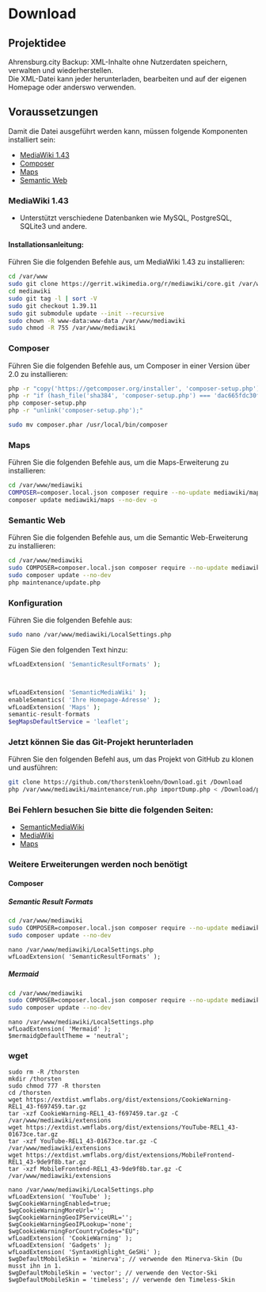 # Download
## Projektidee
Ahrensburg.city Backup: XML-Inhalte ohne Nutzerdaten speichern, verwalten und wiederherstellen.  
Die XML-Datei kann jeder herunterladen, bearbeiten und auf der eigenen Homepage oder anderswo verwenden.
## Voraussetzungen
Damit die Datei ausgeführt werden kann, müssen folgende Komponenten installiert sein:
* [MediaWiki 1.43](#mediawiki-143)
* [Composer](#Composer)
* [Maps](#Maps)
* [Semantic Web]()

### MediaWiki 1.43
* Unterstützt verschiedene Datenbanken wie MySQL, PostgreSQL, SQLite3 und andere.

#### Installationsanleitung:
Führen Sie die folgenden Befehle aus, um MediaWiki 1.43 zu installieren:

```bash
cd /var/www
sudo git clone https://gerrit.wikimedia.org/r/mediawiki/core.git /var/www/mediawiki
cd mediawiki
sudo git tag -l | sort -V
sudo git checkout 1.39.11
sudo git submodule update --init --recursive
sudo chown -R www-data:www-data /var/www/mediawiki
sudo chmod -R 755 /var/www/mediawiki
```

### Composer
Führen Sie die folgenden Befehle aus, um Composer in einer Version über 2.0 zu installieren:
```bash
php -r "copy('https://getcomposer.org/installer', 'composer-setup.php');"
php -r "if (hash_file('sha384', 'composer-setup.php') === 'dac665fdc30fdd8ec78b38b9800061b4150413ff2e3b6f88543c636f7cd84f6db9189d43a81e5503cda447da73c7e5b6') { echo 'Installer verified'; } else { echo 'Installer corrupt'; unlink('composer-setup.php'); } echo PHP_EOL;"
php composer-setup.php
php -r "unlink('composer-setup.php');"

sudo mv composer.phar /usr/local/bin/composer
```

### Maps
Führen Sie die folgenden Befehle aus, um die Maps-Erweiterung zu installieren:
```bash
cd /var/www/mediawiki
COMPOSER=composer.local.json composer require --no-update mediawiki/maps
composer update mediawiki/maps --no-dev -o
```

### Semantic Web
Führen Sie die folgenden Befehle aus, um die Semantic Web-Erweiterung zu installieren:
```bash
cd /var/www/mediawiki
sudo COMPOSER=composer.local.json composer require --no-update mediawiki/semantic-media-wiki
sudo composer update --no-dev
php maintenance/update.php
```

### Konfiguration
Führen Sie die folgenden Befehle aus:
```bash
sudo nano /var/www/mediawiki/LocalSettings.php
```
Fügen Sie den folgenden Text hinzu:

```php
wfLoadExtension( 'SemanticResultFormats' );



wfLoadExtension( 'SemanticMediaWiki' );
enableSemantics( 'Ihre Homepage-Adresse' );
wfLoadExtension( 'Maps' );
semantic-result-formats
$egMapsDefaultService = 'leaflet';
```
### Jetzt können Sie das Git-Projekt herunterladen

Führen Sie den folgenden Befehl aus, um das Projekt von GitHub zu klonen und ausführen:

```bash
git clone https://github.com/thorstenkloehn/Download.git /Download
php /var/www/mediawiki/maintenance/run.php importDump.php < /Download/pagedump.xml
```
### Bei Fehlern besuchen Sie bitte die folgenden Seiten:

* [SemanticMediaWiki](https://www.semantic-mediawiki.org/)
* [MediaWiki](https://www.mediawiki.org/)
* [Maps](https://www.mediawiki.org/wiki/Extension:Maps)
### Weitere Erweiterungen werden noch benötigt
#### Composer 
##### Semantic Result Formats
```bash
cd /var/www/mediawiki
sudo COMPOSER=composer.local.json composer require --no-update mediawiki/semantic-result-formats
sudo composer update --no-dev
```
```
nano /var/www/mediawiki/LocalSettings.php
wfLoadExtension( 'SemanticResultFormats' );
```
##### Mermaid
```bash
cd /var/www/mediawiki
sudo COMPOSER=composer.local.json composer require --no-update mediawiki/mermaid
sudo composer update --no-dev
```
```
nano /var/www/mediawiki/LocalSettings.php
wfLoadExtension( 'Mermaid' );  
$mermaidgDefaultTheme = 'neutral';
```
### wget
```
sudo rm -R /thorsten
mkdir /thorsten
sudo chmod 777 -R thorsten
cd /thorsten
wget https://extdist.wmflabs.org/dist/extensions/CookieWarning-REL1_43-f697459.tar.gz
tar -xzf CookieWarning-REL1_43-f697459.tar.gz -C /var/www/mediawiki/extensions
wget https://extdist.wmflabs.org/dist/extensions/YouTube-REL1_43-01673ce.tar.gz
tar -xzf YouTube-REL1_43-01673ce.tar.gz -C /var/www/mediawiki/extensions
wget https://extdist.wmflabs.org/dist/extensions/MobileFrontend-REL1_43-9de9f8b.tar.gz
tar -xzf MobileFrontend-REL1_43-9de9f8b.tar.gz -C /var/www/mediawiki/extensions
```
```
nano /var/www/mediawiki/LocalSettings.php
wfLoadExtension( 'YouTube' );
$wgCookieWarningEnabled=true;
$wgCookieWarningMoreUrl='';
$wgCookieWarningGeoIPServiceURL='';
$wgCookieWarningGeoIPLookup='none';
$wgCookieWarningForCountryCodes="EU";
wfLoadExtension( 'CookieWarning' );
wfLoadExtension( 'Gadgets' );
wfLoadExtension( 'SyntaxHighlight_GeSHi' );
$wgDefaultMobileSkin = 'minerva'; // verwende den Minerva-Skin (Du musst ihn in 1.
$wgDefaultMobileSkin = 'vector'; // verwende den Vector-Ski
$wgDefaultMobileSkin = 'timeless'; // verwende den Timeless-Skin

```


